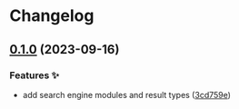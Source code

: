 # Changelog

## [0.1.0](https://github.com/hbstack/theme-start/compare/engines/wikipedia-v0.0.1...engines/wikipedia/v0.1.0) (2023-09-16)


### Features ✨

* add search engine modules and result types ([3cd759e](https://github.com/hbstack/theme-start/commit/3cd759e9e54a76485517aa84f4b81c1e2c66d89d))
